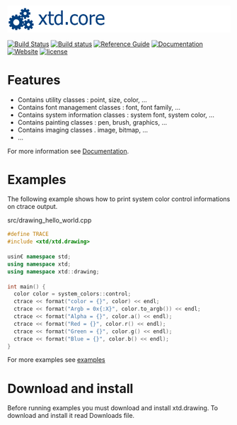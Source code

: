 [![drawing](docs/pictures/header.png)](https://gammasoft71.wixsite.com/xtd-drawing)

[![Build Status](https://travis-ci.org/gammasoft71/xtd_drawing.svg?branch=master)](https://travis-ci.org/gammasoft71/xtd_drawing)
[![Build status](https://ci.appveyor.com/api/projects/status/mj2nrfvudaa9u4uu?svg=true)](https://ci.appveyor.com/project/gammasoft71/xtd-drawing)
[![Reference Guide](https://img.shields.io/badge/code-Reference_Guide-brightgreen.svg)](https://codedocs.xyz/gammasoft71/xtd_drawing/)
[![Documentation](https://img.shields.io/badge/wiki-Documentaions-brightgreen.svg)](./docs/home.md)
[![Website](https://img.shields.io/badge/web-xtd_drawing-brightgreen.svg)](https://gammasoft71.wixsite.com/xtd-drawing)
[![license](https://img.shields.io/github/license/gammasoft71/xtd.drawing.svg)](LICENSE.md)
<!--- [![Download drawing](https://img.shields.io/sourceforge/dt/drawingpro.svg)](https://sourceforge.net/projects/drawingpro/files/latest/download) --->
<!--- [![GitHub top language](https://img.shields.io/github/languages/top/gammasoft71/xtd.drawing.svg)](README.md) --->
<!--- [![Windows](https://img.shields.io/badge/os-Windows-004080.svg)](README.md) --->
<!--- [![macOS](https://img.shields.io/badge/os-macOS-004080.svg)](README.md) --->
<!--- [![Linux](https://img.shields.io/badge/os-Linux-004080.svg)](README.md) --->
<!--- [![codecov](https://codecov.io/gh/gammasoft71/xtd.drawing/branch/master/graph/badge.svg)](https://codecov.io/gh/gammasoft71/xtd.drawing) --->


# Features

* Contains utility classes : point, size, color, ...
* Contains font management classes : font, font family, ...
* Contains system information classes : system font, system color, ...
* Contains painting classes : pen, brush, graphics, ...
* Contains imaging classes . image, bitmap, ...
* ...

For more information see [Documentation](docs).

# Examples

The following example shows how to print system color control informations on ctrace output.

src/drawing_hello_world.cpp

```c++
#define TRACE
#include <xtd/xtd.drawing>

usin€ namespace std;
using namespace xtd;
using namespace xtd::drawing;

int main() {
  color color = system_colors::control;
  ctrace << format("color = {}", color) << endl;
  ctrace << format("Argb = 0x{:X}", color.to_argb()) << endl;
  ctrace << format("Alpha = {}", color.a() << endl);
  ctrace << format("Red = {}", color.r() << endl);
  ctrace << format("Green = {}", color.g() << endl);
  ctrace << format("Blue = {}", color.b() << endl);
}

```

For more examples see [examples](examples)

# Download and install

Before running examples you must download and install xtd.drawing. To download and install it read Downloads file.

